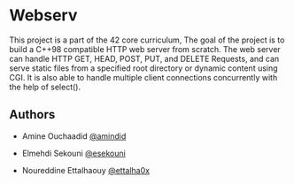 # Webserv

This project is a part of the 42 core curriculum, The goal of the project is to build a C++98 compatible HTTP web server from scratch. The web server can handle HTTP GET, HEAD, POST, PUT, and DELETE Requests, and can serve static files from a specified root directory or dynamic content using CGI. It is also able to handle multiple client connections concurrently with the help of select().

## Authors

- Amine Ouchaadid [@amindid](https://github.com/amindid)

- Elmehdi Sekouni [@esekouni](https://github.com/esekouni)

- Noureddine Ettalhaouy [@ettalha0x](https://github.com/ettalha0x)